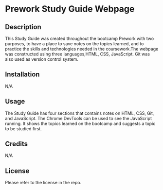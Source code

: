 # Prework Study Guide Webpage

## Description

This Study Guide was created throughout the bootcamp Prework with two purposes, to have a place to save notes on the topics learned, and to practice the skills and technologies needed in the coursework.The webpage was constructed using three languages,HTML, CSS, JavaScript. Git was also used as version control system. 

## Installation

N/A

## Usage

The Study Guide has four sections that contains notes on HTML, CSS, Git, and JavaScript. The Chrome DevTools can be used to see the JavaScript running. It shows the topics learned on the bootcamp and suggests a topic to be studied first. 

## Credits

N/A

## License

Please refer to the license in the repo.
